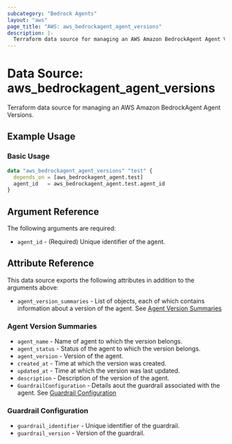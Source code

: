 ```yaml
---
subcategory: "Bedrock Agents"
layout: "aws"
page_title: "AWS: aws_bedrockagent_agent_versions"
description: |-
  Terraform data source for managing an AWS Amazon BedrockAgent Agent Versions.
---
```


# Data Source: aws_bedrockagent_agent_versions

Terraform data source for managing an AWS Amazon BedrockAgent Agent Versions.

## Example Usage

### Basic Usage

```terraform
data "aws_bedrockagent_agent_versions" "test" {
  depends_on = [aws_bedrockagent_agent.test]
  agent_id   = aws_bedrockagent_agent.test.agent_id
}
```

## Argument Reference

The following arguments are required:

* `agent_id` - (Required) Unique identifier of the agent.

## Attribute Reference

This data source exports the following attributes in addition to the arguments above:

* `agent_version_summaries` - List of objects, each of which contains information about a version of the agent. See [Agent Version Summaries](#agent-version-summaries)

### Agent Version Summaries

* `agent_name` - Name of agent to which the version belongs.
* `agent_status` - Status of the agent to which the version belongs.
* `agent_version` - Version of the agent.
* `created_at` - Time at which the version was created.
* `updated_at` - Time at which the version was last updated.
* `description` - Description of the version of the agent.
* `GuardrailConfiguration` - Details aout the guardrail associated with the agent. See [Guardrail Configuration](#guardrail-configuration)

### Guardrail Configuration

* `guardrail_identifier` - Unique identifier of the guardrail.
* `guardrail_version` - Version of the guardrail.
